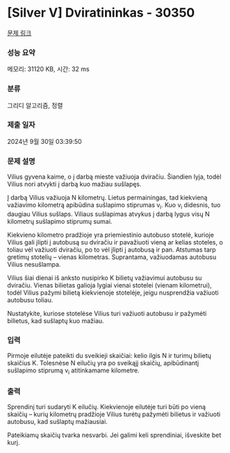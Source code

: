 # [Silver V] Dviratininkas - 30350 

[문제 링크](https://www.acmicpc.net/problem/30350) 

### 성능 요약

메모리: 31120 KB, 시간: 32 ms

### 분류

그리디 알고리즘, 정렬

### 제출 일자

2024년 9월 30일 03:39:50

### 문제 설명

<p>Vilius gyvena kaime, o į darbą mieste važiuoja dviračiu. Šiandien lyja, todėl Vilius nori atvykti į darbą kuo mažiau sušlapęs.</p>

<p>Į darbą Vilius važiuoja N kilometrų. Lietus permainingas, tad kiekvieną važiavimo kilometrą apibūdina sušlapimo stiprumas v<sub>i</sub>. Kuo v<sub>i</sub> didesnis, tuo daugiau Vilius sušlaps. Viliaus sušlapimas atvykus į darbą lygus visų N kilometrų sušlapimo stiprumų sumai.</p>

<p>Kiekvieno kilometro pradžioje yra priemiestinio autobuso stotelė, kurioje Vilius gali įlipti į autobusą su dviračiu ir pavažiuoti vieną ar kelias stoteles, o toliau vėl važiuoti dviračiu, po to vėl įlipti į autobusą ir pan. Atstumas tarp gretimų stotelių – vienas kilometras. Suprantama, važiuodamas autobusu Vilius nesušlampa.</p>

<p>Vilius šiai dienai iš anksto nusipirko K bilietų važiavimui autobusu su dviračiu. Vienas bilietas galioja lygiai vienai stotelei (vienam kilometrui), todėl Vilius pažymi bilietą kiekvienoje stotelėje, jeigu nusprendžia važiuoti autobusu toliau.</p>

<p>Nustatykite, kuriose stotelėse Vilius turi važiuoti autobusu ir pažymėti bilietus, kad sušlaptų kuo mažiau.</p>

### 입력 

 <p>Pirmoje eilutėje pateikti du sveikieji skaičiai: kelio ilgis N ir turimų bilietų skaičius K. Tolesnėse N eilučių yra po sveikąjį skaičių, apibūdinantį sušlapimo stiprumą v<sub>i</sub> atitinkamame kilometre.</p>

### 출력 

 <p>Sprendinį turi sudaryti K eilučių. Kiekvienoje eilutėje turi būti po vieną skaičių – kurių kilometrų pradžioje Vilius turėtų pažymėti bilietus ir važiuoti autobusu, kad sušlaptų mažiausiai.</p>

<p>Pateikiamų skaičių tvarka nesvarbi. Jei galimi keli sprendiniai, išveskite bet kurį.</p>

